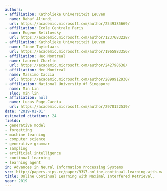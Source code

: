 ```yaml
---
authors:
- affiliation: Katholieke Universiteit Leuven
  name: Rahaf Aljundi
  url: https://academic.microsoft.com/author/2549385669/
- affiliation: Ecole Centrale Paris
  name: Eugene Belilovsky
  url: https://academic.microsoft.com/author/1237683228/
- affiliation: Katholieke Universiteit Leuven
  name: Tinne Tuytelaars
  url: https://academic.microsoft.com/author/1965883356/
- affiliation: Hec Montreal
  name: Laurent Charlin
  url: https://academic.microsoft.com/author/242798638/
- affiliation: Hec Montreal
  name: Massimo Caccia
  url: https://academic.microsoft.com/author/2899912930/
- affiliation: National University Of Singapore
  name: Min Lin
  slug: min_lin
- affiliation: null
  name: Lucas Page-Caccia
  url: https://academic.microsoft.com/author/2970122539/
date: '2019-01-01'
estimated_citations: 24
fields:
- generative model
- forgetting
- machine learning
- computer science
- generative grammar
- sampling
- artificial intelligence
- continual learning
- learning agent
in: Advances in Neural Information Processing Systems
src: http://papers.nips.cc/paper/9357-online-continual-learning-with-maximal-interfered-retrieval.pdf
title: Online Continual Learning with Maximal Interfered Retrieval.
year: 2019
---
```

